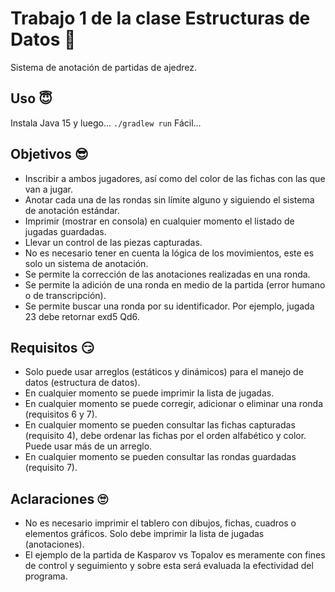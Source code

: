 # Trabajo 1 de la clase Estructuras de Datos 🥳

Sistema de anotación de partidas de ajedrez.

## Uso 😇

Instala Java 15 y luego... `./gradlew run` Fácil...

## Objetivos 😎

- Inscribir a ambos jugadores, así como del color de las fichas con las que van a
  jugar.
- Anotar cada una de las rondas sin límite alguno y siguiendo el sistema de
  anotación estándar.
- Imprimir (mostrar en consola) en cualquier momento el listado de jugadas
  guardadas.
- Llevar un control de las piezas capturadas.
- No es necesario tener en cuenta la lógica de los movimientos, este es solo un
  sistema de anotación.
- Se permite la corrección de las anotaciones realizadas en una ronda.
- Se permite la adición de una ronda en medio de la partida (error humano o de
  transcripción).
- Se permite buscar una ronda por su identificador. Por ejemplo, jugada 23 debe
  retornar exd5 Qd6.

## Requisitos 😏

- Solo puede usar arreglos (estáticos y dinámicos) para el manejo de datos
  (estructura de datos).
- En cualquier momento se puede imprimir la lista de jugadas.
- En cualquier momento se puede corregir, adicionar o eliminar una ronda
  (requisitos 6 y 7).
- En cualquier momento se pueden consultar las fichas capturadas (requisito 4),
  debe ordenar las fichas por el orden alfabético y color. Puede usar más de un
  arreglo.
- En cualquier momento se pueden consultar las rondas guardadas (requisito 7).

## Aclaraciones 🙄
- No es necesario imprimir el tablero con dibujos, fichas, cuadros o elementos
  gráficos. Solo debe imprimir la lista de jugadas (anotaciones).
- El ejemplo de la partida de Kasparov vs Topalov es meramente con fines de
  control y seguimiento y sobre esta será evaluada la efectividad del programa.
